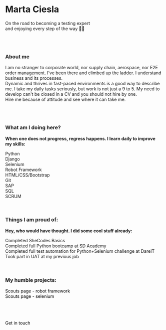 <!DOCTYPE html>
<html lang="en">
<head>
    <meta charset="UTF-8">
    <link href="https://cdn.jsdelivr.net/npm/bootstrap@5.0.2/dist/css/bootstrap.min.css" rel="stylesheet" integrity="sha384-EVSTQN3/azprG1Anm3QDgpJLIm9Nao0Yz1ztcQTwFspd3yD65VohhpuuCOmLASjC" crossorigin="anonymous">
    <link rel="stylesheet"
          href="https://fonts.googleapis.com/css?family=Tangerine">

</head>
<body>

<br>
<br>
<div>
    <div style="center"><h1>Marta Ciesla</h1></div>
    <p>On the road to becoming a testing expert<br>
        and enjoying every step of the way 👩‍💻</p>
    <br>
    <br>
    <div>
    <h3>About me</h3>
        <p>I am no stranger to corporate world, nor supply chain, aerospace, nor E2E order management. I've been there and climbed up the ladder. I understand business and its processes.<br>
        Dynamic and thrives in fast-paced environments is a good way to describe me. I take my daily tasks seriously, but work is not just a 9 to 5. My need to develop can't be closed in a CV and you should not hire by one. <br>Hire me because of attitude and see where it can take me.</p>
    </div>
    <br>
    <br>
    <div>
        <h3>What am I doing here?</h3>
        <p><b>When one does not progress, regress happens. I learn daily to improve my skills:</b></p>
        <div class="container">
          <div class="row">
            <div class="col">Python</div>
          </div>
          <div class="row">
            <div class="col">Django</div>
          </div>
          <div class="row">
            <div class="col">Selenium</div>
          </div>
          <div class="row">
            <div class="col">Robot Framework</div>
          </div>
          <div class="row">
            <div class="col">HTML/CSS/Bootstrap</div>
          </div>
          <div class="row">
            <div class="col">Git</div>
          </div>
          <div class="row">
            <div class="col">SAP</div>
          </div>
          <div class="row">
            <div class="col">SQL</div>
          </div>
          <div class="row">
            <div class="col">SCRUM</div>
          </div>
        </div>
    </div>
    <br>
    <div>
        <br>
        <h3>Things I am proud of:</h3>
        <p><b>Hey, who would have thought. I did some cool stuff already:</b></p>
        <div class="container">
          <div class="row">
            <div class="col">Completed SheCodes Basics</div>
          </div>
          <div class="row">
            <div class="col">Completed full Python bootcamp at SD Academy</div>
          </div>
          <div class="row">
            <div class="col">Completed full test automation for Python+Selenium challenge at DareIT</div>
          </div>
          <div class="row">
            <div class="col">Took part in UAT at my previous job</div>
          </div>
        </div>
    </div>
    <br>
    <div>
        <br>
        <h3>My humble projects:</h3>
        <div class="container">
          <div class="row">
            <div class="col"><a href = "https://github.com/martus89/footballscouts_robotframework_r" style="text-decoration:none; color:black">Scouts page - robot framework</a></div>
          </div>
          <div class="row">
            <div class="col"><a href = "https://github.com/martus89/Testing_scouts" style="text-decoration:none; color:#000000">Scouts page - selenium</a></div>
          </div>
        </div>
    </div>
        <br>
        <br>
        <br>
        <br>
        <div><a href = "https://www.linkedin.com/in/marta-ciesla-1a773b50/" style="text-decoration:none; color:#000000">Get in touch</a></div>
        <br>
        <br>
        <br>
    </div>
</body>
</html>